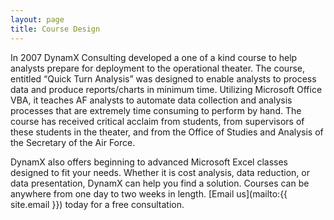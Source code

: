```yaml
---
layout: page
title: Course Design
---
```


In 2007 DynamX Consulting developed a one of a kind course to help analysts prepare for deployment to the operational theater. The course, entitled “Quick Turn Analysis” was designed to enable analysts to process data and produce reports/charts in minimum time. Utilizing Microsoft Office VBA, it teaches AF analysts to automate data collection and analysis processes that are extremely time consuming to perform by hand. The course has received critical acclaim from students, from supervisors of these students in the theater, and from the Office of Studies and Analysis of the Secretary of the Air Force.

DynamX also offers beginning to advanced Microsoft Excel classes designed to fit your needs.  Whether it is cost analysis, data reduction, or data presentation, DynamX can help you find a solution. Courses can be anywhere from one day to two weeks in length. [Email us](mailto:{{ site.email }}) today for a free consultation.
